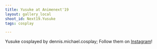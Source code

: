 ```yaml
---
title: Yusuke at Animenext'19
layout: gallery_local
shoot_id: Next19.Yusuke
tags: cosplay

---
```


Yusuke cosplayed by dennis.michael.cosplay; Follow them on [Instagram](https://www.instagram.com/dennis.michael.cosplay)!

